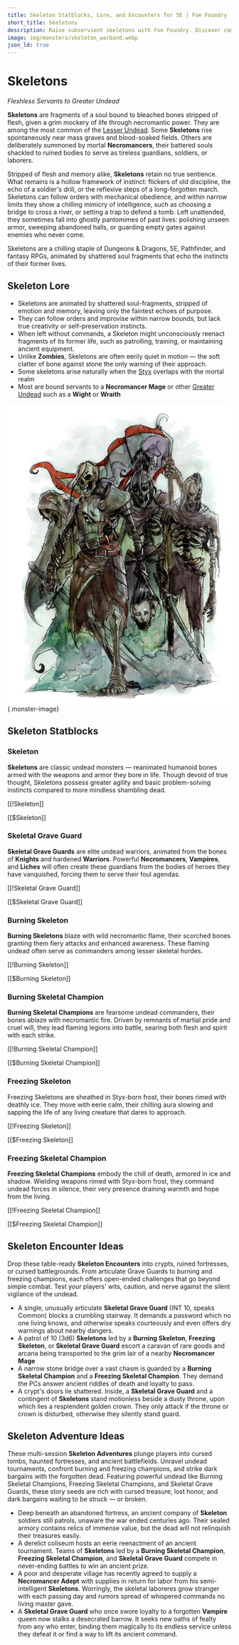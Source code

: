 ```yaml
---
title: Skeleton Statblocks, Lore, and Encounters for 5E | Foe Foundry
short_title: Skeletons
description: Raise subservient skeletons with Foe Foundry. Discover complete statblocks, lore, encounters, and adventure hooks for your 5E campaigns.
image: img/monsters/skeleton_warband.webp
json_ld: true
---
```


# Skeletons

*Fleshless Servants to Greater Undead*

**Skeletons** are fragments of a soul bound to bleached bones stripped of flesh, given a grim mockery of life through necromantic power. They are among the most common of the [Lesser Undead](../families/undead.md#lesser-undead). Some **Skeletons** rise spontaneously near mass graves and blood-soaked fields. Others are deliberately summoned by mortal **Necromancers**, their battered souls shackled to ruined bodies to serve as tireless guardians, soldiers, or laborers.

Stripped of flesh and memory alike, **Skeletons** retain no true sentience. What remains is a hollow framework of instinct: flickers of old discipline, the echo of a soldier's drill, or the reflexive steps of a long-forgotten march. Skeletons can follow orders with mechanical obedience, and within narrow limits they show a chilling mimicry of intelligence, such as choosing a bridge to cross a river, or setting a trap to defend a tomb. Left unattended, they sometimes fall into ghostly pantomimes of past lives: polishing unseen armor, sweeping abandoned halls, or guarding empty gates against enemies who never come.

Skeletons are a chilling staple of Dungeons & Dragons, 5E, Pathfinder, and fantasy RPGs, animated by shattered soul fragments that echo the instincts of their former lives.

## Skeleton Lore

- Skeletons are animated by shattered soul-fragments, stripped of emotion and memory, leaving only the faintest echoes of purpose.
- They can follow orders and improvise within narrow bounds, but lack true creativity or self-preservation instincts.
- When left without commands, a Skeleton might unconsciously reenact fragments of its former life, such as patrolling, training, or maintaining ancient equipment.
- Unlike **Zombies**, Skeletons are often eerily quiet in motion — the soft clatter of bone against stone the only warning of their approach.
- Some skeletons arise naturally when the [Styx](../families/undead.md#the-river-styx) overlaps with the mortal realm
- Most are bound servants to a **Necromancer Mage** or other [Greater Undead](../families/undead.md#greater-undead) such as a **Wight** or **Wraith**

![An animated Skeleton guards an ancient tomb, bones clattering silently](../img/monsters/skeleton_warband.webp){.monster-image}

## Skeleton Statblocks

### Skeleton

**Skeletons** are classic undead monsters — reanimated humanoid bones armed with the weapons and armor they bore in life. Though devoid of true thought, Skeletons possess greater agility and basic problem-solving instincts compared to more mindless shambling dead.

[[!Skeleton]]

[[$Skeleton]]

### Skeletal Grave Guard

**Skeletal Grave Guards** are elite undead warriors, animated from the bones of **Knights** and hardened **Warriors**. Powerful **Necromancers**, **Vampires**, and **Liches** will often create these guardians from the bodies of heroes they have vanquished, forcing them to serve their foul agendas.

[[!Skeletal Grave Guard]]

[[$Skeletal Grave Guard]]

### Burning Skeleton

**Burning Skeletons** blaze with wild necromantic flame, their scorched bones granting them fiery attacks and enhanced awareness. These flaming undead often serve as commanders among lesser skeletal hordes.

[[!Burning Skeleton]]

[[$Burning Skeleton]]

### Burning Skeletal Champion

**Burning Skeletal Champions** are fearsome undead commanders, their bones ablaze with necromantic fire. Driven by remnants of martial pride and cruel will, they lead flaming legions into battle, searing both flesh and spirit with each strike.

[[!Burning Skeletal Champion]]

[[$Burning Skeletal Champion]]

### Freezing Skeleton

Freezing Skeletons are sheathed in Styx-born frost, their bones rimed with deathly ice. They move with eerie calm, their chilling aura slowing and sapping the life of any living creature that dares to approach.

[[!Freezing Skeleton]]

[[$Freezing Skeleton]]

### Freezing Skeletal Champion

**Freezing Skeletal Champions** embody the chill of death, armored in ice and shadow. Wielding weapons rimed with Styx-born frost, they command undead forces in silence, their very presence draining warmth and hope from the living.

[[!Freezing Skeletal Champion]]

[[$Freezing Skeletal Champion]]

## Skeleton Encounter Ideas

Drop these table-ready **Skeleton Encounters** into crypts, ruined fortresses, or cursed battlegrounds. From articulate Grave Guards to burning and freezing champions, each offers open-ended challenges that go beyond simple combat. Test your players' wits, caution, and nerve against the silent vigilance of the undead.

- A single, unusually articulate **Skeletal Grave Guard** (INT 10, speaks Common) blocks a crumbling stairway. It demands a password which no one living knows, and otherwise speaks courteously and even offers dry warnings about nearby dangers.
- A patrol of 10 (3d6) **Skeletons** led by a **Burning Skeleton**, **Freezing Skeleton**, or **Skeletal Grave Guard** escort a caravan of rare goods and arcana being transported to the grim lair of a nearby **Necromancer Mage**
- A narrow stone bridge over a vast chasm is guarded by a **Burning Skeletal Champion** and a **Freezing Skeletal Champion**. They demand the PCs answer ancient riddles of death and loyalty to pass.
- A crypt's doors lie shattered. Inside, a **Skeletal Grave Guard** and a contingent of **Skeletons** stand motionless beside a dusty throne, upon which lies a resplendent golden crown. They only attack if the throne or crown is disturbed, otherwise they silently stand guard.

## Skeleton Adventure Ideas

These multi-session **Skeleton Adventures** plunge players into cursed tombs, haunted fortresses, and ancient battlefields. Unravel undead tournaments, confront burning and freezing champions, and strike dark bargains with the forgotten dead. Featuring powerful undead like Burning Skeletal Champions, Freezing Skeletal Champions, and Skeletal Grave Guards, these story seeds are rich with cursed treasure, lost honor, and dark bargains waiting to be struck — or broken.

- Deep beneath an abandoned fortress, an ancient company of **Skeleton** soldiers still patrols, unaware the war ended centuries ago. Their sealed armory contains relics of immense value, but the dead will not relinquish their treasures easily.
- A derelict coliseum hosts an eerie reenactment of an ancient tournament. Teams of **Skeletons** led by a **Burning Skeletal Champion**, **Freezing Skeletal Champion**, and **Skeletal Grave Guard** compete in never-ending battles to win an ancient prize.
- A poor and desperate village has recently agreed to supply a **Necromancer Adept** with supplies in return for labor from his semi-intelligent **Skeletons**. Worringly, the skeletal laboreres grow stranger with each passing day and rumors spread of whispered commands no living master gave.
- A **Skeletal Grave Guard** who once swore loyalty to a forgotten **Vampire** queen now stalks a desecrated barrow. It seeks new oaths of fealty from any who enter, binding them magically to its endless service unless they defeat it or find a way to lift its ancient command.